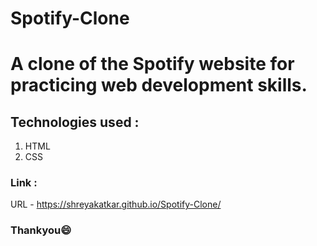 # Spotify-Clone

# A clone of the Spotify website for practicing web development skills.

## Technologies used :

1. HTML 
2. CSS

### Link :
URL - https://shreyakatkar.github.io/Spotify-Clone/

### Thankyou😄
